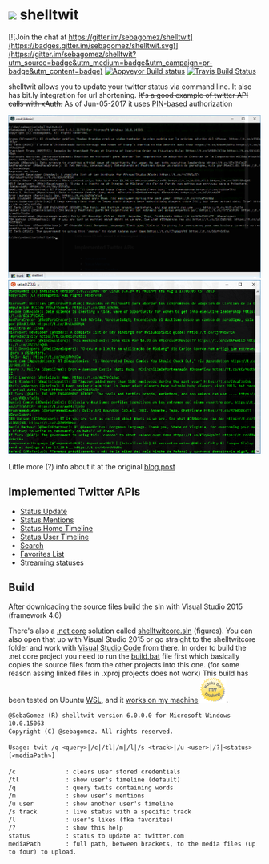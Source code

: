 ![](https://pbs.twimg.com/client_application_images/54927/shelltwit.png)
shelltwit
=========

[![Join the chat at https://gitter.im/sebagomez/shelltwit](https://badges.gitter.im/sebagomez/shelltwit.svg)](https://gitter.im/sebagomez/shelltwit?utm_source=badge&utm_medium=badge&utm_campaign=pr-badge&utm_content=badge)
[![Appveyor Build status](https://ci.appveyor.com/api/projects/status/1m0mqeskgew1ry4o?svg=true)](https://ci.appveyor.com/project/sebagomez/shelltwit)
[![Travis Build Status](https://travis-ci.org/sebagomez/shelltwit.svg?branch=master)](https://travis-ci.org/sebagomez/shelltwit)

shelltwit allows you to update your twitter status via command line. It also has bit.ly integration for url shortening.
~~It's a good example of twitter API calls with xAuth.~~ As of Jun-05-2017 it uses [PIN-based](https://dev.twitter.com/oauth/pin-based) authorization

<img src="res//Windows.png" alt="shelltwit on windows" width="700">
<img src="res//Ubuntu.png" alt="shelltwit on ubuntu" width="700">

Little more (?) info about it at the original [blog post](http://sgomez.blogspot.com/2010/06/introducing-shelltwit.html)

Implemented Twitter APIs
------------------------
- [Status Update](https://dev.twitter.com/rest/reference/post/statuses/update)
- [Status Mentions](https://dev.twitter.com/rest/reference/get/statuses/mentions_timeline)
- [Status Home Timeline](https://dev.twitter.com/rest/reference/get/statuses/home_timeline)
- [Status User Timeline](https://dev.twitter.com/rest/reference/get/statuses/user_timeline)
- [Search](https://dev.twitter.com/rest/public/search)
- [Favorites List](https://dev.twitter.com/rest/reference/get/favorites/list)
- [Streaming statuses](https://dev.twitter.com/streaming/reference/post/statuses/filter)

Build
-----
After downloading the source files build the sln with Visual Studio 2015 (framework 4.6)

There's also a [.net core](https://www.microsoft.com/net/core#windows) solution called [shelltwitcore.sln](shelltwitcore.sln) (figures). You can also open that up with Visual Studio 2015 or go straight to the shelltwitcore folder and work with [Visual Studio Code](https://code.visualstudio.com/) from there. 
In order to build the .net core project you need to run the [build.bat](./shelltwitcore/build.bat) file first which basically copies the source files from the other projects into this one. (for some reason assing linked files in .xproj projects does not work)
This build has been tested on Ubuntu [WSL](https://en.wikipedia.org/wiki/Windows_Subsystem_for_Linux), and it [works on my machine](https://blog.codinghorror.com/the-works-on-my-machine-certification-program/) <img src="res//works on my machine.png" alt="Works on my machine" height="50">.

```
@SebaGomez (R) shelltwit version 6.0.0.0 for Microsoft Windows 10.0.15063
Copyright (C) @sebagomez. All rights reserved.

Usage: twit /q <query>|/c|/tl|/m|/l|/s <track>|/u <user>|/?|<status> [<mediaPath>]

/c              : clears user stored credentials
/tl             : show user's timeline (default)
/q              : query twits containing words
/m              : show user's mentions
/u user         : show another user's timeline
/s track        : live status with a specific track
/l              : user's likes (fka favorites)
/?              : show this help
status          : status to update at twitter.com
mediaPath       : full path, between brackets, to the media files (up to four) to upload.
```